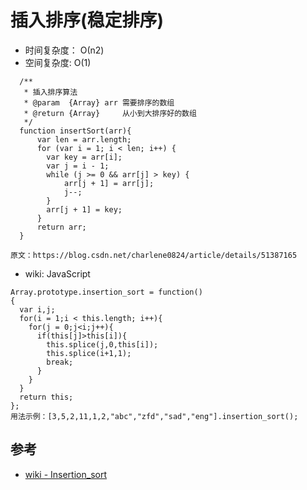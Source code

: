 # 插入排序(稳定排序)

- 时间复杂度： О(n2)
- 空间复杂度:  O(1)


```
  /**
   * 插入排序算法
   * @param  {Array} arr 需要排序的数组
   * @return {Array}     从小到大排序好的数组
   */
  function insertSort(arr){
      var len = arr.length;
      for (var i = 1; i < len; i++) {
        var key = arr[i];
        var j = i - 1;
        while (j >= 0 && arr[j] > key) {
            arr[j + 1] = arr[j];
            j--;
        }
        arr[j + 1] = key;
      }
      return arr;
  }

原文：https://blog.csdn.net/charlene0824/article/details/51387165 
```

- wiki: JavaScript
```
Array.prototype.insertion_sort = function() 
{
  var i,j;
  for(i = 1;i < this.length; i++){
    for(j = 0;j<i;j++){
      if(this[j]>this[i]){
        this.splice(j,0,this[i]);
        this.splice(i+1,1);
        break;
      }
    }
  }
  return this;
};
用法示例：[3,5,2,11,1,2,"abc","zfd","sad","eng"].insertion_sort();
```


## 参考
- [wiki - Insertion_sort](https://en.wikipedia.org/wiki/Insertion_sort)
